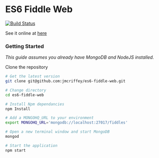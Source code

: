 ES6 Fiddle Web
===

[![Build Status](https://travis-ci.org/jmcriffey/es6-fiddle-web.png?branch=master)](https://travis-ci.org/jmcriffey/es6-fiddle-web)

See it online at [here](https://es6fiddle.net/)

### Getting Started
*This guide assumes you already have MongoDB and NodeJS installed.*

Clone the repository
```bash
# Get the latest version
git clone git@github.com:jmcriffey/es6-fiddle-web.git

# Change directory
cd es6-fiddle-web

# Install Npm dependancies
npm Install

# Add a MONGOHQ_URL to your environment
export MONGOHQ_URL='mongodb://localhost:27017/fiddles'

# Open a new terminal window and start MongoDB
mongod

# Start the application
npm start
